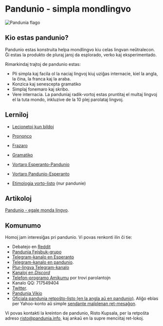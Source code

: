 Pandunio - simpla mondlingvo
============================

![](http://www.pandunia.info/bandir/bandir.png "Pandunia flago")

## Kio estas pandunio?

Pandunio estas konstruita helpa mondlingvo kiu celas lingvan neŭtralecon. Ĝi
estas la produkto de pluraj jaroj da esplorado, verko kaj eksperimentado.

Rimarkindaj trajtoj de pandunio estas:

- Pli simpla kaj facila ol la naciaj lingvoj kiuj uziĝas internacie, kiel la
  angla, la ĉina, la franca kaj la araba.
- Konzica kaj senescepta gramatiko
- Simplaj fonemaro kaj skribo.
- Vere internacia. La panduniaj radik-vortoj estas pruntitaj el multaj lingvoj
  el la tuta mondo, inkluzive de la 10 plej parolataj lingvoj.

## Lerniloj 

- [Lecionetoj kun bildoj](http://www.pandunia.info/pandunia/mini_darse.html)
- [Prononco](abc.md)
- [Frazaro](fraze.md)
- [Gramatiko](kanun.md)

- [Vortaro Esperanto-Pandunio](esperanto-pandunio.md)
- [Vortaro Pandunio-Esperanto](pandunio-esperanto.md)
- [Etimologia vorto-listo](../pandunia/loge_asle.md) (nur pandunie)

## Artikoloj

[Pandunio - egale monda lingvo](dunia_bax.md).

## Komunumo

Homoj jam interesiĝas pri pandunio. Vi povas renkonti ilin ĉi tie:

- Debatejo en [Reddit](https://www.reddit.com/r/pandunia/)
- [Pandunia Fejsbuk-grupo](http://www.facebook.com/groups/pandunia)
- [Telegram-kanalo en
  Esperanto](https://telegram.me/joinchat/APGe_EEjdrXFNPU02vKWSg)
- [Telegram-kanalo en pandunio](https://t.me/joinchat/AAAAAENlKqzlMtGkrmf5rg).
- [Plur-lingva Telegram-kanalo](https://t.me/joinchat/AAAAAEPVsifmS6xRLAlxVA)
- [Kanaloj en *Discord*](https://discord.gg/uk36mn8)
- [Telefon-programo Amikumu](https://amikumu.com/) por trovi parolantojn
- Kanalo QQ: 717549404
- [Twitter](https://twitter.com/pandunia_).
- [Pandunia Vikio](http://eo.pandunia.wikia.com/wiki/%C4%88efpa%C4%9Do)
- [Oficiala pandunia retpoŝto-listo (en la angla aŭ en
  pandunio)](https://groups.yahoo.com/neo/groups/pandunia/info).  Aliĝo eblas
  per Yahoo-konto aŭ simple [sendante malplenan
  ret-mesaĝon](mailto:pandunia-subscribe@yahoogroups.com).

Vi povas kontakti la kreinton de pandunio, Risto Kupsala, per la retpoŝta
adreso [risto@pandunia.info](mailto:risto@pandunia.info), kaj ankaŭ en la supre
menciitaj ret-lokoj.
